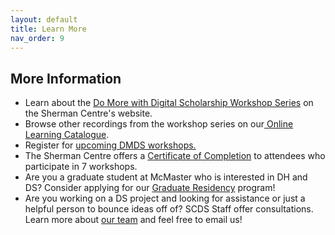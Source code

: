 ```yaml
---
layout: default
title: Learn More
nav_order: 9
---
```


## More Information

- Learn about the [Do More with Digital Scholarship Workshop Series](https://scds.ca/events/dmds/) on the Sherman Centre's website. 
- Browse other recordings from the workshop series on our[ Online Learning Catalogue](https://scds.ca/searchable-online-learning/). 
- Register for [upcoming DMDS workshops.](https://libcal.mcmaster.ca/calendar/scds?cid=7565&t=g&d=0000-00-00&cal=7565&ct=33823&inc=0)
- The Sherman Centre offers a [Certificate of Completion](https://scds.ca/certificate-program/) to attendees who participate in 7 workshops. 
- Are you a graduate student at McMaster who is interested in DH and DS? Consider applying for our [Graduate Residency](https://scds.ca/projects/graduate-residents/) program!
- Are you working on a DS project and looking for assistance or just a helpful person to bounce ideas off of? SCDS Staff offer consultations. Learn more about [our team](https://scds.ca/team/) and feel free to email us!
